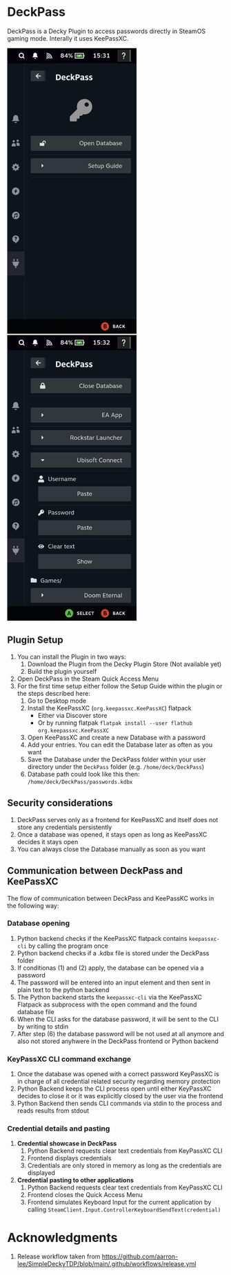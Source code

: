 # DeckPass
DeckPass is a Decky Plugin to access passwords directly in SteamOS gaming mode.
Interally it uses KeePassXC.

<p float="left">
<img src="./assets/deck-pass-closed.jpg" alt="Showcase video" width="300"/>
<img src="./assets/deck-pass-opened.jpg" alt="Showcase static" width="300"/>
</p>

## Plugin Setup
1. You can install the Plugin in two ways:
    1. Download the Plugin from the Decky Plugin Store (Not available yet)
    2. Build the plugin yourself
2. Open DeckPass in the Steam Quick Access Menu
3. For the first time setup either follow the Setup Guide within the plugin or the steps described here:
    1. Go to Desktop mode
    2. Install the KeePassXC (`org.keepassxc.KeePassXC`) flatpack
        - Either via Discover store
        - Or by running flatpak `flatpak install --user flathub org.keepassxc.KeePassXC`
    3. Open KeePassXC and create a new Database with a password
    4. Add your entries. You can edit the Database later as often as you want
    5. Save the Database under the DeckPass folder within your user directory under the `DeckPass` folder (e.g. `/home/deck/DeckPass`)
    6. Database path could look like this then: `/home/deck/DeckPass/passwords.kdbx`

## Security considerations
1. DeckPass serves only as a frontend for KeePassXC and itself does not store any credentials persistently
2. Once a database was opened, it stays open as long as KeePassXC decides it stays open
3. You can always close the Database manually as soon as you want

## Communication between DeckPass and KeePassXC
The flow of communication between DeckPass and KeePassKC works in the following way:

### Database opening
1. Python backend checks if the KeePassXC flatpack contains `keepassxc-cli` by calling the program once
2. Python backend checks if a .kdbx file is stored under the DeckPass folder
3. If conditionas (1) and (2) apply, the database can be opened via a password
4. The password will be entered into an input element and then sent in plain text to the python backend
5. The Python backend starts the `keepassxc-cli` via the KeePassXC Flatpack as subprocess with the open command and the found database file
6. When the CLI asks for the database password, it will be sent to the CLI by writing to stdin
7. After step (6) the database password will be not used at all anymore and also not stored anyhwere in the DeckPass frontend or Python backend

### KeyPassXC CLI command exchange
1. Once the database was opened with a correct password KeyPassXC is in charge of all credential related security regarding memory protection
2. Python Backend keeps the CLI process open until either KeyPassXC decides to close it or it was explicitly closed by the user via the frontend
3. Python Backend then sends CLI commands via stdin to the process and reads results from stdout

### Credential details and pasting
1. **Credential showcase in DeckPass**
    1. Python Backend requests clear text credentials from KeyPassXC CLI
    2. Frontend displays credentials
    3. Credentials are only stored in memory as long as the credentials are displayed
2. **Credential pasting to other applications**
    1. Python Backend requests clear text credentials from KeyPassXC CLI
    2. Frontend closes the Quick Access Menu
    3. Frontend simulates Keyboard Input for the current application by calling `SteamClient.Input.ControllerKeyboardSendText(credential)`

# Acknowledgments
1. Release workflow taken from https://github.com/aarron-lee/SimpleDeckyTDP/blob/main/.github/workflows/release.yml